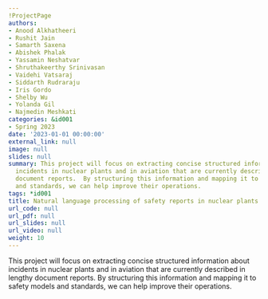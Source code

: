 ```yaml
---
!ProjectPage
authors:
- Anood Alkhatheeri
- Rushit Jain
- Samarth Saxena
- Abishek Phalak
- Yassamin Neshatvar
- Shruthakeerthy Srinivasan
- Vaidehi Vatsaraj
- Siddarth Rudraraju
- Iris Gordo
- Shelby Wu
- Yolanda Gil
- Najmedin Meshkati
categories: &id001
- Spring 2023
date: '2023-01-01 00:00:00'
external_link: null
image: null
slides: null
summary: This project will focus on extracting concise structured information about
  incidents in nuclear plants and in aviation that are currently described in lengthy
  document reports.  By structuring this information and mapping it to safety models
  and standards, we can help improve their operations.
tags: *id001
title: Natural language processing of safety reports in nuclear plants and aviation
url_code: null
url_pdf: null
url_slides: null
url_video: null
weight: 10
---
```


This project will focus on extracting concise structured information about incidents in nuclear plants and in aviation that are currently described in lengthy document reports.  By structuring this information and mapping it to safety models and standards, we can help improve their operations.
    